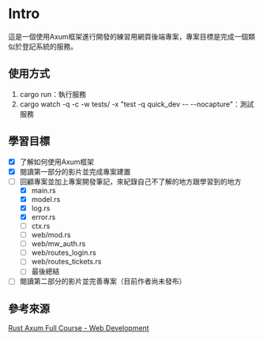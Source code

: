 # Intro

這是一個使用Axum框架進行開發的練習用網頁後端專案，專案目標是完成一個類似於登記系統的服務。

## 使用方式

1. cargo run：執行服務
2. cargo watch -q -c -w tests/ -x "test -q quick_dev -- --nocapture"：測試服務

## 學習目標

- [x] 了解如何使用Axum框架
- [x] 閱讀第一部分的影片並完成專案建置
- [ ] 回顧專案並加上專案開發筆記，來紀錄自己不了解的地方跟學習到的地方
  - [x] main.rs
  - [x] model.rs
  - [x] log.rs
  - [x] error.rs
  - [ ] ctx.rs
  - [ ] web/mod.rs
  - [ ] web/mw_auth.rs
  - [ ] web/routes_login.rs
  - [ ] web/routes_tickets.rs
  - [ ] 最後總結
- [ ] 閱讀第二部分的影片並完善專案（目前作者尚未發布）

## 參考來源

[Rust Axum Full Course - Web Development](https://www.youtube.com/watch?v=XZtlD_m59sM)
